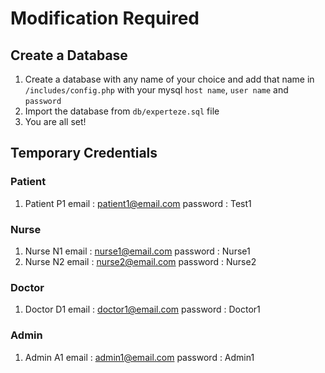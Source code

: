 # Modification Required

## Create a Database

1. Create a database with any name of your choice and add that name in `/includes/config.php` with your mysql `host name`, `user name` and `password`
2. Import the database from `db/experteze.sql` file
3. You are all set!

## Temporary Credentials
### Patient
1. Patient P1
    email       : patient1@email.com
    password    : Test1
### Nurse
1. Nurse N1
    email       : nurse1@email.com
    password    : Nurse1
2. Nurse N2
    email       : nurse2@email.com
    password    : Nurse2
### Doctor
1. Doctor D1
    email       : doctor1@email.com
    password    : Doctor1
### Admin
1. Admin A1
    email       : admin1@email.com
    password    : Admin1
